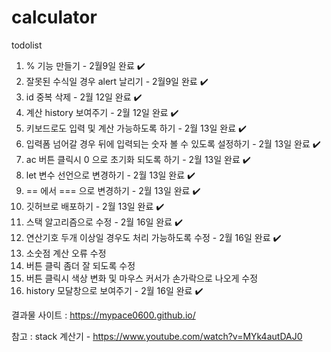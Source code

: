 # calculator

todolist
1. % 기능 만들기 - 2월9일 완료 ✔️
2. 잘못된 수식일 경우 alert 날리기 - 2월9일 완료 ✔️
3. id 중복 삭제 - 2월 12일 완료 ✔️
4. 계산 history 보여주기 - 2월 12일 완료 ✔️
5. 키보드로도 입력 및 계산 가능하도록 하기 - 2월 13일 완료 ✔️
6. 입력폼 넘어갈 경우 뒤에 입력되는 숫자 볼 수 있도록 설정하기 - 2월 13일 완료 ✔️
7. ac 버튼 클릭시 0 으로 초기화 되도록 하기 - 2월 13일 완료 ✔️
8. let 변수 선언으로 변경하기 - 2월 13일 완료 ✔️
9. == 에서 === 으로 변경하기 - 2월 13일 완료 ✔️
10. 깃허브로 배포하기 - 2월 13일 완료 ✔️
11. 스택 알고리즘으로 수정 - 2월 16일 완료 ✔️
12. 연산기호 두개 이상일 경우도 처리 가능하도록 수정 - 2월 16일 완료 ✔️
13. 소숫점 계산 오류 수정
14. 버튼 클릭 좀더 잘 되도록 수정
15. 버튼 클릭시 색상 변화 및 마우스 커서가 손가락으로 나오게 수정
16. history 모달창으로 보여주기 - 2월 16일 완료 ✔️

결과물 사이트 : https://mypace0600.github.io/

참고 : stack 계산기 - https://www.youtube.com/watch?v=MYk4autDAJ0
